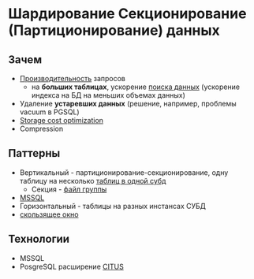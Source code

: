 # Шардирование Секционирование (Партиционирование) данных

## Зачем

- [Производительность](../../ability/performance/performance.md) запросов
  - на __больших таблицах__, ускорение [поиска данных](https://severalnines.com/blog/guide-partitioning-data-postgresql/) (ускорение индекса на БД на меньших объемах данных)
- Удаление __устаревших данных__ (решение, например, проблемы vacuum в PGSQL)
- [Storage cost optimization](https://www.citusdata.com/blog/2023/08/04/understanding-partitioning-and-sharding-in-postgres-and-citus/)
- Compression

## Паттерны

- Вертикальный - партиционирование-секционирование, одну таблицу на несколько [таблиц в одной субд](https://technet.microsoft.com/library/Cc966380)
  - Секция - [файл группы](http://sqlcom.ru/partition/partition-and-high-availability/)
- [MSSQL](https://docs.microsoft.com/ru-ru/sql/relational-databases/partitions/partitioned-tables-and-indexes)
- Горизонтальный - таблицы на разных инстансах СУБД
- [скользящее окно](http://www.sql.ru/articles/mssql/2005/073102partitionedtablesandindexes.shtml)

## Технологии

- MSSQL
- PosgreSQL расширение [CITUS](../../../technology/db/postgresql/postgresql.citus.md)
